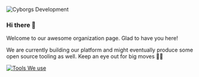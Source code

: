 ![Cyborgs Development]()


### Hi there 👋

Welcome to our awesome organization page. Glad to have you here! 


We are currently building our platform and might eventually produce some open source tooling as well. Keep an eye out for big moves 🧙🧙



[![Tools We use](https://skillicons.dev/icons?i=vue,supabase,nuxtjs&perline=18)](https://skillicons.dev)

